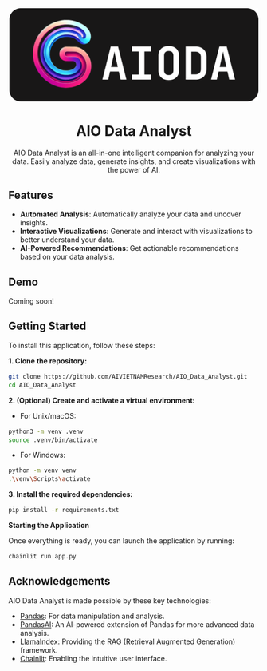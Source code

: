 <div align="center">
  <img src="./public/project_logo.png" alt="AIO Data Analyst" width="500" class="logo-light"/>
</div>


<div align="center">

# AIO Data Analyst

AIO Data Analyst is an all-in-one intelligent companion for analyzing your data. Easily analyze data, generate insights, and create visualizations with the power of AI. 

</div>

## Features

- **Automated Analysis**: Automatically analyze your data and uncover insights.
- **Interactive Visualizations**: Generate and interact with visualizations to better understand your data.
- **AI-Powered Recommendations**: Get actionable recommendations based on your data analysis.
<!-- - **Custom Reports**: Create custom reports summarizing the key insights from your data. -->

## Demo

Coming soon!

## Getting Started
To install this application, follow these steps:

**1. Clone the repository:**
```bash
git clone https://github.com/AIVIETNAMResearch/AIO_Data_Analyst.git
cd AIO_Data_Analyst
```

**2. (Optional) Create and activate a virtual environment:**
- For Unix/macOS:
```bash
python3 -m venv .venv
source .venv/bin/activate
```

- For Windows:
```bash
python -m venv venv
.\venv\Scripts\activate
```

**3. Install the required dependencies:**
```bash
pip install -r requirements.txt
```



**Starting the Application**

Once everything is ready, you can launch the application by running:

```bash
chainlit run app.py
```

## Acknowledgements

AIO Data Analyst is made possible by these key technologies:

- [Pandas](https://pandas.pydata.org/): For data manipulation and analysis.
- [PandasAI](https://github.com/gventuri/pandas-ai): An AI-powered extension of Pandas for more advanced data analysis.
- [LlamaIndex](https://www.llamaindex.ai/): Providing the RAG (Retrieval Augmented Generation) framework.
- [Chainlit](https://docs.chainlit.io/get-started/overview): Enabling the intuitive user interface.

